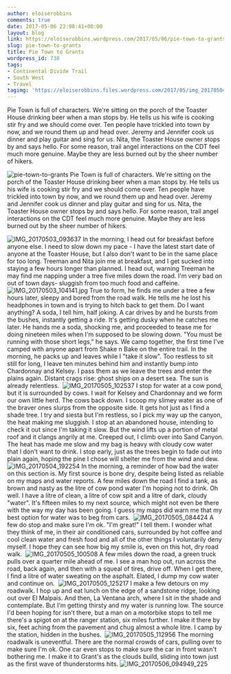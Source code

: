 ```yaml
---
author: eloiserobbins
comments: true
date: 2017-05-06 22:08:41+00:00
layout: blog
link: https://eloiserobbins.wordpress.com/2017/05/06/pie-town-to-grants/
slug: pie-town-to-grants
title: Pie Town to Grants
wordpress_id: 730
tags:
- Continental Divide Trail
- South West
- Travel
tagimg: 'https://eloiserobbins.files.wordpress.com/2017/05/img_20170504_174649.jpg'
---
```


Pie Town is full of characters. We're sitting on the porch of the Toaster House drinking beer when a man stops by. He tells us his wife is cooking stir fry and we should come over. Ten people have trickled into town by now, and we round them up and head over. Jeremy and Jennifer cook us dinner and play guitar and sing for us. Nita, the Toaster House owner stops by and says hello. For some reason, trail angel interactions on the CDT feel much more genuine. Maybe they are less burned out by the sheer number of hikers.


![pie-town-to-grants](https://eloiserobbins.files.wordpress.com/2017/05/img_20170504_174649.jpg)
Pie Town is full of characters. We're sitting on the porch of the Toaster House drinking beer when a man stops by. He tells us his wife is cooking stir fry and we should come over. Ten people have trickled into town by now, and we round them up and head over. Jeremy and Jennifer cook us dinner and play guitar and sing for us. Nita, the Toaster House owner stops by and says hello. For some reason, trail angel interactions on the CDT feel much more genuine. Maybe they are less burned out by the sheer number of hikers.

![IMG_20170503_093637](https://eloiserobbins.files.wordpress.com/2017/05/img_20170503_093637.jpg)
In the morning, I head out for breakfast before anyone else. I need to slow down my pace - I have the latest start date of anyone at the Toaster House, but I also don't want to be in the same place for too long. Treeman and Nita join me at breakfast, and I get sucked into staying a few hours longer than planned. I head out, warning Treeman he may find me napping under a tree five miles down the road. I'm very bad on out of town days- sluggish from too much food and caffeine.
 ![IMG_20170503_104141.jpg](https://eloiserobbins.files.wordpress.com/2017/05/img_20170503_104141.jpg)
True to form, he finds me under a tree a few hours later, sleepy and bored from the road walk. He tells me he lost his headphones in town and is trying to hitch back to get them. Do I want anything? A soda, I tell him, half joking. A car drives by and he bursts from the bushes, instantly getting a ride.
It's getting dusky when he catches me later. He hands me a soda, shocking me, and proceeded to tease me for doing nineteen miles when I'm supposed to be slowing down. "You must be running with those short legs," he says. We camp together, the first time I've camped with anyone apart from Shake n Bake on the entire trail.
In the morning, he packs up and leaves while I "take it slow". Too restless to sit still for long, I leave ten minutes behind him and instantly bump into Chardonnay and Kelsey. I pass them as we leave the trees and enter the plains again. Distant crags rise: ghost ships on a desert sea. The sun is already relentless.
 ![IMG_20170505_102537](https://eloiserobbins.files.wordpress.com/2017/05/img_20170505_102537.jpg)
I stop for water at a cow pond, but it is surrounded by cows. I wait for Kelsey and Chardonnay and we form our own little herd. The cows back down. I scoop my slimey water as one of the braver ones slurps from the opposite side.
It gets hot just as I find a shade tree. I try and siesta but I'm restless, so I pick my way up the canyon, the heat making me sluggish. I stop at an abandoned house, intending to check it out since I'm taking it slow. But the wind lifts up a portion of metal roof and it clangs angrily at me. Creeped out, I climb over into Sand Canyon. The heat has made me slow and my bag is heavy with cloudy cow water that I don't want to drink. I stop early, just as the trees begin to fade out into plain again, hoping the pine I chose will shelter me from the wind and dew.
 ![IMG_20170504_192254](https://eloiserobbins.files.wordpress.com/2017/05/img_20170504_192254.jpg)
In the morning, a reminder of how bad the water on this section is. My first source is bone dry, despite being listed as reliable on my maps and water reports. A few miles down the road I find a tank, as brown and nasty as the litre of cow pond water I'm hoping not to drink. Oh well. I have a litre of clean, a litre of cow spit and a litre of dark, cloudy "water". It's fifteen miles to my next source, which might not even be there with the way my day has been going. I guess my maps did warn me that my best option for water was to beg from cars.
 ![IMG_20170505_084424](https://eloiserobbins.files.wordpress.com/2017/05/img_20170505_084424.jpg)
A few do stop and make sure I'm ok. "I'm great!" I tell them. I wonder what they think of me, in their air conditioned cars, surrounded by hot coffee and cool clean water and fresh food and all of the other things I voluntarily deny myself. I hope they can see how big my smile is, even on this hot, dry road walk.
 ![IMG_20170505_100508](https://eloiserobbins.files.wordpress.com/2017/05/img_20170505_100508.jpg)
A few miles down the road, a green truck pulls over a quarter mile ahead of me. I see a man hop out, run across the road, back again, and then with a squeal of tires, drive off. When I get there, I find a litre of water sweating on the asphalt. Elated, I dump my cow water and continue on.
 ![IMG_20170505_125217](https://eloiserobbins.files.wordpress.com/2017/05/img_20170505_125217.jpg)
I make a few detours on my roadwalk. I hop up and eat lunch on the edge of a sandstone ridge, looking out over El Malpais. And then, La Ventana arch, where I sit in the shade and contemplate. But I'm getting thirsty and my water is running low. The source I'd been hoping for isn't there, but a man on a motorbike stops to tell me there's a spigot on at the ranger station, six miles further. I make it there by six, feet aching from the pavement and chug almost a whole litre. I camp by the station, hidden in the bushes.
 ![IMG_20170505_112956](https://eloiserobbins.files.wordpress.com/2017/05/img_20170505_112956.jpg)
The morning roadwalk is uneventful. There are the normal crowds of cars, pulling over to make sure I'm ok. One car even stops to make sure the car in front wasn't bothering me. I make it to Grant's as the clouds build, sliding into town just as the first wave of thunderstorms hits.
![IMG_20170506_094949_225](https://eloiserobbins.files.wordpress.com/2017/05/img_20170506_094949_225.jpg)
